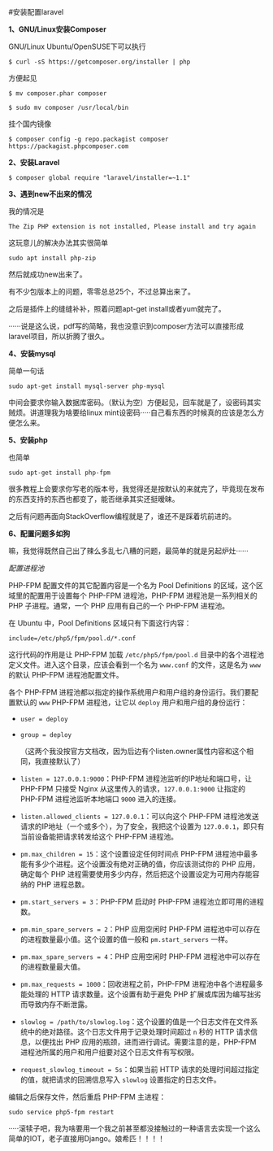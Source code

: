 #安装配置laravel

**1、GNU/Linux安装Composer**

GNU/Linux Ubuntu/OpenSUSE下可以执行

```linux
$ curl -sS https://getcomposer.org/installer | php
```

方便起见

```linux
$ mv composer.phar composer
```

```linux
$ sudo mv composer /usr/local/bin
```

挂个国内镜像

```linux
$ composer config -g repo.packagist composer https://packagist.phpcomposer.com
```

**2、安装Laravel**

```
$ composer global require "laravel/installer=~1.1"
```

**3、遇到new不出来的情况**

我的情况是

```
The Zip PHP extension is not installed, Please install and try again
```

这玩意儿的解决办法其实很简单

```
sudo apt install php-zip
```

然后就成功new出来了。

有不少包版本上的问题，零零总总25个，不过总算出来了。

之后是插件上的缝缝补补，照着问题apt-get install或者yum就完了。

······说是这么说，pdf写的简略，我也没意识到composer方法可以直接形成laravel项目，所以折腾了很久。

**4、安装mysql**

简单一句话 

```
sudo apt-get install mysql-server php-mysql
```

中间会要求你输入数据库密码。（默认为空）方便起见，回车就是了，设密码其实贼烦。讲道理我为啥要给linux mint设密码·····自己看东西的时候真的应该是怎么方便怎么来。

**5、安装php**

也简单

```
sudo apt-get install php-fpm
```

很多教程上会要求你写老的版本号，我觉得还是按默认的来就完了，毕竟现在发布的东西支持的东西也都变了，能否继承其实还挺暧昧。

之后有问题再面向StackOverflow编程就是了，谁还不是踩着坑前进的。

**6、配置问题多如狗**

嘛，我觉得既然自己出了辣么多乱七八糟的问题，最简单的就是另起炉灶······

_配置进程池_

PHP-FPM 配置文件的其它配置内容是一个名为 Pool Definitions 的区域，这个区域里的配置用于设置每个 PHP-FPM 进程池，PHP-FPM 进程池是一系列相关的 PHP 子进程。通常，一个 PHP 应用有自己的一个 PHP-FPM 进程池。

在 Ubuntu 中，Pool Definitions 区域只有下面这行内容：

```
include=/etc/php5/fpm/pool.d/*.conf
```

这行代码的作用是让 PHP-FPM 加载 `/etc/php5/fpm/pool.d` 目录中的各个进程池定义文件。进入这个目录，应该会看到一个名为 `www.conf` 的文件，这是名为 `www` 的默认 PHP-FPM 进程池配置文件。

各个 PHP-FPM 进程池都以指定的操作系统用户和用户组的身份运行。我们要配置默认的 `www` PHP-FPM 进程池，让它以 `deploy` 用户和用户组的身份运行：

- `user = deploy`

- `group = deploy`

  （这两个我没按官方文档改，因为后边有个listen.owner属性内容和这个相同，我直接默认了）

- `listen = 127.0.0.1:9000`：PHP-FPM 进程池监听的IP地址和端口号，让 PHP-FPM 只接受 Nginx 从这里传入的请求，`127.0.0.1:9000` 让指定的 PHP-FPM 进程池监听本地端口 `9000` 进入的连接。

- `listen.allowed_clients = 127.0.0.1`：可以向这个 PHP-FPM 进程池发送请求的IP地址（一个或多个），为了安全，我把这个设置为 `127.0.0.1`，即只有当前设备能把请求转发给这个 PHP-FPM 进程池。

- `pm.max_children = 15`：这个设置设定任何时间点 PHP-FPM 进程池中最多能有多少个进程。这个设置没有绝对正确的值，你应该测试你的 PHP 应用，确定每个 PHP 进程需要使用多少内存，然后把这个设置设定为可用内存能容纳的 PHP 进程总数。

- `pm.start_servers = 3`：PHP-FPM 启动时 PHP-FPM 进程池立即可用的进程数。

- `pm.min_spare_servers = 2`：PHP 应用空闲时 PHP-FPM 进程池中可以存在的进程数量最小值。这个设置的值一般和 `pm.start_servers` 一样。

- `pm.max_spare_servers = 4`：PHP 应用空闲时 PHP-FPM 进程池中可以存在的进程数量最大值。

- `pm.max_requests = 1000`：回收进程之前，PHP-FPM 进程池中各个进程最多能处理的 HTTP 请求数量。这个设置有助于避免 PHP 扩展或库因为编写拙劣而导致内存不断泄露。

- `slowlog = /path/to/slowlog.log`：这个设置的值是一个日志文件在文件系统中的绝对路径。这个日志文件用于记录处理时间超过 `n` 秒的 HTTP 请求信息，以便找出 PHP 应用的瓶颈，进而进行调试。需要注意的是，PHP-FPM 进程池所属的用户和用户组要对这个日志文件有写权限。

- `request_slowlog_timeout = 5s`：如果当前 HTTP 请求的处理时间超过指定的值，就把请求的回溯信息写入 `slowlog` 设置指定的日志文件。

编辑之后保存文件，然后重启 PHP-FPM 主进程：

```
sudo service php5-fpm restart
```











·····滚犊子吧，我为啥要用一个我之前甚至都没接触过的一种语言去实现一个这么简单的IOT，老子直接用Django。娘希匹！！！！